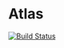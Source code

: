# Atlas

[![Build Status](https://travis-ci.org/auspices/atlas.svg?branch=master)](https://travis-ci.org/auspices/atlas)
